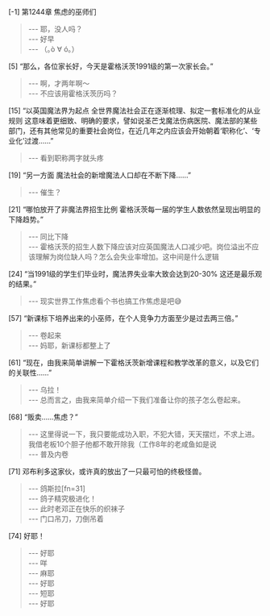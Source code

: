 
[-1] 第1244章 焦虑的巫师们
>--- 耶，没人吗？<br>
>--- 好早<br>
>--- （｡ò ∀ ó｡）<br>

[5] “那么，各位家长好，今天是霍格沃茨1991级的第一次家长会。”
>--- 啊，才两年啊～<br>
>--- 不应该用霍格沃茨历吗？<br>

[15] “以英国魔法界为起点 全世界魔法社会正在逐渐梳理、拟定一套标准化的从业规则 这意味着更细致、明确的要求，譬如说圣芒戈魔法伤病医院、魔法部的某些部门，还有其他常见的重要社会岗位，在近几年之内应该会开始朝着‘职称化’、‘专业化’过渡……”
>--- 看到职称两字就头疼<br>

[19] “另一方面 魔法社会的新增魔法人口却在不断下降……”
>--- 催生？<br>

[21] “哪怕放开了非魔法界招生比例 霍格沃茨每一届的学生人数依然呈现出明显的下降趋势。”
>--- 同比下降<br>
>--- 霍格沃茨的招生人数下降应该对应英国魔法人口减少吧。岗位溢出不应该理解为岗位缺人吗？怎么会失业率增加。这中间是什么逻辑<br>

[24] “当1991级的学生们毕业时，魔法界失业率大致会达到20-30% 这还是最乐观的结果。”
>--- 现实世界工作焦虑看个书也搞工作焦虑是吧😅<br>

[57] “新课标下培养出来的小巫师，在个人竞争力方面至少是过去两三倍。”
>--- 卷起来<br>
>--- 妈耶，新课标都整上了<br>

[61] “现在，由我来简单讲解一下霍格沃茨新增课程和教学改革的意义，以及它们的关联性……”
>--- 乌拉！<br>
>--- 总而言之，由我来简单介绍一下我们准备让你的孩子怎么卷起来。<br>

[68] “贩卖……焦虑？”
>--- 这里得说一下，我只要能成功入职，不犯大错，天天摆烂，不求上进。我借老板10个胆子他都不敢开除我（工作8年的老咸鱼如是说<br>
>--- 普及内卷<br>

[71] 邓布利多这家伙，或许真的放出了一只最可怕的终极怪兽。
>--- 鸽斯拉[fn=31]<br>
>--- 鸽子精究极进化！<br>
>--- 此时老邓正在快乐的织袜子<br>
>--- 门口吊刀，刀倒吊着<br>

[74] 好耶！
>--- 好耶<br>
>--- 咩<br>
>--- 麻耶<br>
>--- 好耶<br>
>--- 短耶<br>
>--- 好耶<br>
